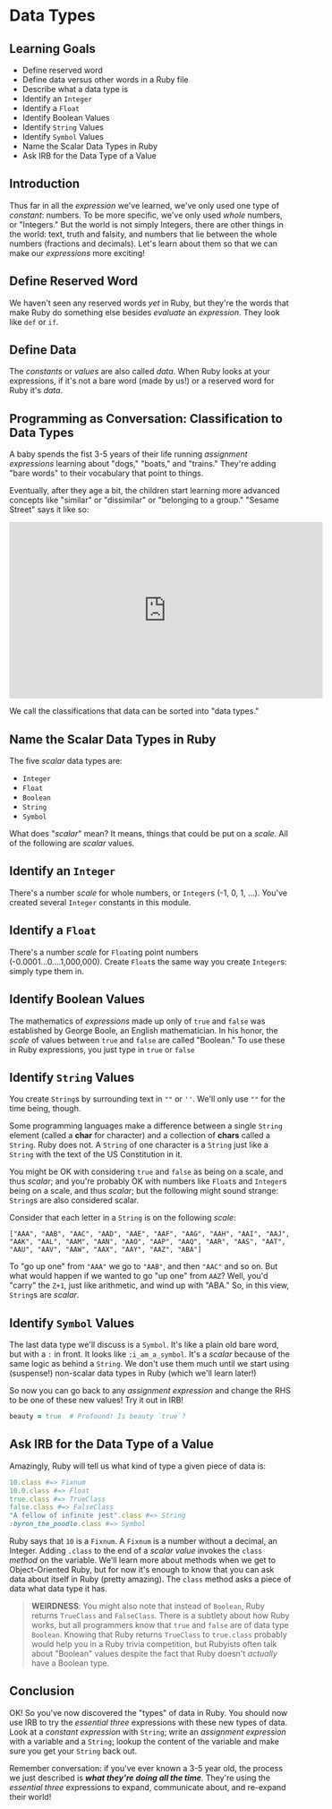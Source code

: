 # Data Types

## Learning Goals

* Define reserved word
* Define data versus other words in a Ruby file
* Describe what a data type is
* Identify an `Integer`
* Identify a `Float`
* Identify Boolean Values
* Identify `String` Values
* Identify `Symbol` Values
* Name the Scalar Data Types in Ruby
* Ask IRB for the Data Type of a Value

## Introduction

Thus far in all the _expression_ we've learned, we've only used one type of
_constant_: numbers. To be more specific, we've only used _whole_ numbers, or
"Integers." But the world is not simply Integers, there are other things in the
world: text, truth and falsity, and numbers that lie between the whole numbers
(fractions and decimals). Let's learn about them so that we can make our
_expressions_ more exciting!

## Define Reserved Word

We haven't seen any reserved words _yet_ in Ruby, but they're the words that
make Ruby do something else besides _evaluate_ an _expression_. They look like
`def` or `if`.

## Define Data

The _constants_ or _values_ are also called _data_. When Ruby looks at your
expressions, if it's not a bare word (made by us!) or a reserved word for Ruby
it's _data_.

## Programming as Conversation: Classification to Data Types

A baby spends the fist 3-5 years of their life running _assignment expressions_
learning about "dogs," "boats," and "trains." They're adding "bare words" to
their vocabulary that point to things.

Eventually, after they age a bit, the children start learning more advanced
concepts like "similar" or "dissimilar" or "belonging to a group." "Sesame
Street" says it like so:

<iframe width="560" height="315" src="https://www.youtube.com/embed/rsRjQDrDnY8" frameborder="0" allow="accelerometer; autoplay; encrypted-media; gyroscope; picture-in-picture" allowfullscreen></iframe>

We call the classifications that data can be sorted into "data types."

## Name the Scalar Data Types in Ruby

The five _scalar_ data types are:

* `Integer`
* `Float`
* `Boolean`
* `String`
* `Symbol`

What does "_scalar_" mean? It means, things that could be put on a _scale_. All
of the following are _scalar_ values.

## Identify an `Integer`

There's a number _scale_ for whole numbers, or `Integer`s (-1, 0, 1, ...).
You've created several `Integer` constants in this module.

## Identify a `Float`

There's a number _scale_ for `Float`ing point numbers
(-0.0001...0....1,000,000).  Create `Float`s the same way you create
`Integer`s: simply type them in.

## Identify Boolean Values

The mathematics of _expressions_ made up only of `true` and `false` was
established by George Boole, an English mathematician. In his honor, the
_scale_ of values between `true` and `false` are called "Boolean." To use these
in Ruby expressions, you just type in `true` or `false`

## Identify `String` Values

You create `String`s by surrounding text in `""` or `''`. We'll only use `""`
for the time being, though.

Some programming languages make a difference between a single `String` element
(called a **char** for character) and a collection of **chars** called a
`String`. Ruby does not. A `String` of one character is a `String` just like a
`String` with the text of the US Constitution in it.

You might be OK with considering `true` and `false` as being on a scale, and
thus _scalar_; and you're probably OK with numbers like `Float`s and `Integer`s
being on a scale, and thus _scalar_; but the following might sound strange:
`String`s are also considered scalar.

Consider that each letter in a `String` is on the following _scale_:

```
["AAA", "AAB", "AAC", "AAD", "AAE", "AAF", "AAG", "AAH", "AAI", "AAJ", "AAK", "AAL", "AAM", "AAN", "AAO", "AAP", "AAQ", "AAR", "AAS", "AAT", "AAU", "AAV", "AAW", "AAX", "AAY", "AAZ", "ABA"]
```

To "go up one" from `"AAA"` we go to `"AAB"`, and then `"AAC"` and so on. But
what would happen if we wanted to go "up one" from `AAZ`? Well, you'd "carry"
the `Z+1`, just like arithmetic, and wind up with "ABA." So, in this view,
`String`s are _scalar_.

## Identify `Symbol` Values

The last data type we'll discuss is a `Symbol`. It's like a plain old bare
word, but with a `:` in front. It looks like `:i_am_a_symbol`. It's a _scalar_
because of the same logic as behind a `String`. We don't use them much until we
start using (suspense!) non-scalar data types in Ruby (which we'll learn
later!)

So now you can go back to any _assignment expression_ and change the RHS to be
one of these new values! Try it out in IRB!

```ruby
beauty = true  # Profound! Is beauty `true`?
```

## Ask IRB for the Data Type of a Value

Amazingly, Ruby will tell us what kind of type a given piece of data is:

```ruby
10.class #=> Fixnum
10.0.class #=> Float
true.class #=> TrueClass
false.class #=> FalseClass
"A fellow of infinite jest".class #=> String
:byron_the_poodle.class #=> Symbol
```

Ruby says that `10` is a `Fixnum`. A `Fixnum` is a number without a decimal, an
Integer. Adding `.class` to the end of a _scalar value_ invokes the `class`
_method_ on the variable. We'll learn more about methods when we get to
Object-Oriented Ruby, but for now it's enough to know that you can ask data
about itself in Ruby (pretty amazing). The `class` method asks a piece of data
what data type it has.

> **WEIRDNESS**: You might also note that instead of `Boolean`, Ruby returns
`TrueClass` and `FalseClass`. There is a subtlety about how Ruby works, but all
programmers know that `true` and `false` are of data type `Boolean`. Knowing
that Ruby returns `TrueClass` to `true.class` probably would help you in a Ruby
trivia competition, but Rubyists often talk about "Boolean" values despite the
fact that Ruby doesn't _actually_ have a Boolean type.

## Conclusion

OK! So you've now discovered the "types" of data in Ruby. You should now use
IRB to try the _essential three_ expressions with these new types of data. Look
at a _constant expression_ with `String`; write an _assignment expression_ with
a variable and a `String`; lookup the content of the variable and make sure you
get your `String` back out.

Remember conversation: if you've ever known a 3-5 year old, the process we just
described is ***what they're doing all the time***. They're using the
_essential three_ expressions to expand, communicate about, and re-expand their
world!


